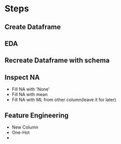 # Steps

## Create Dataframe

## EDA

## Recreate Dataframe with schema

## Inspect NA

  - Fill NA with 'None'
  - Fill NA with mean
  - Fill NA with ML from other column(leave it for later)

## Feature Engineering

  - New Column
  - One-Hot
  - 
